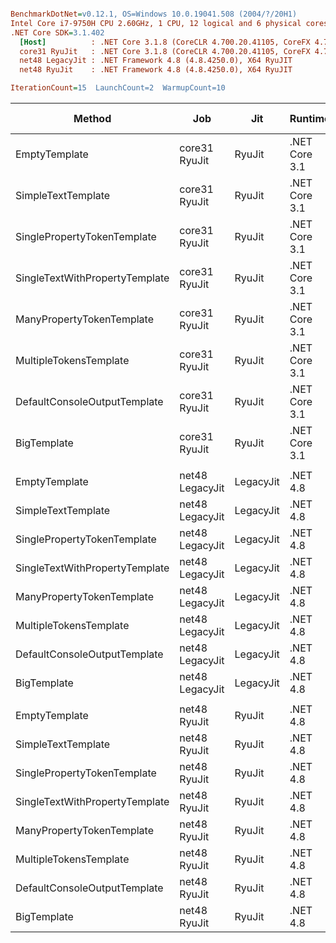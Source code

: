 ``` ini

BenchmarkDotNet=v0.12.1, OS=Windows 10.0.19041.508 (2004/?/20H1)
Intel Core i7-9750H CPU 2.60GHz, 1 CPU, 12 logical and 6 physical cores
.NET Core SDK=3.1.402
  [Host]          : .NET Core 3.1.8 (CoreCLR 4.700.20.41105, CoreFX 4.700.20.41903), X64 RyuJIT
  core31 RyuJit   : .NET Core 3.1.8 (CoreCLR 4.700.20.41105, CoreFX 4.700.20.41903), X64 RyuJIT
  net48 LegacyJit : .NET Framework 4.8 (4.8.4250.0), X64 RyuJIT
  net48 RyuJit    : .NET Framework 4.8 (4.8.4250.0), X64 RyuJIT

IterationCount=15  LaunchCount=2  WarmupCount=10  

```
|                         Method |             Job |       Jit |       Runtime |       Mean |    Error |   StdDev | Ratio | RatioSD |  Gen 0 |  Gen 1 | Gen 2 | Allocated |
|------------------------------- |---------------- |---------- |-------------- |-----------:|---------:|---------:|------:|--------:|-------:|-------:|------:|----------:|
|                  EmptyTemplate |   core31 RyuJit |    RyuJit | .NET Core 3.1 |   149.0 ns |  2.19 ns |  3.27 ns |  1.00 |    0.00 | 0.0408 |      - |     - |     256 B |
|             SimpleTextTemplate |   core31 RyuJit |    RyuJit | .NET Core 3.1 |   225.0 ns |  5.21 ns |  7.79 ns |  1.51 |    0.07 | 0.0648 |      - |     - |     408 B |
|    SinglePropertyTokenTemplate |   core31 RyuJit |    RyuJit | .NET Core 3.1 |   277.6 ns |  4.59 ns |  6.88 ns |  1.86 |    0.06 | 0.0877 |      - |     - |     552 B |
| SingleTextWithPropertyTemplate |   core31 RyuJit |    RyuJit | .NET Core 3.1 |   524.5 ns |  9.78 ns | 14.64 ns |  3.52 |    0.13 | 0.1478 |      - |     - |     928 B |
|      ManyPropertyTokenTemplate |   core31 RyuJit |    RyuJit | .NET Core 3.1 |   517.1 ns |  9.91 ns | 14.83 ns |  3.47 |    0.11 | 0.1650 |      - |     - |    1040 B |
|         MultipleTokensTemplate |   core31 RyuJit |    RyuJit | .NET Core 3.1 | 1,051.2 ns | 18.80 ns | 28.13 ns |  7.06 |    0.24 | 0.2823 | 0.0019 |     - |    1776 B |
|   DefaultConsoleOutputTemplate |   core31 RyuJit |    RyuJit | .NET Core 3.1 | 1,324.4 ns | 20.31 ns | 30.40 ns |  8.89 |    0.30 | 0.3567 | 0.0019 |     - |    2240 B |
|                    BigTemplate |   core31 RyuJit |    RyuJit | .NET Core 3.1 | 3,769.9 ns | 57.37 ns | 85.88 ns | 25.31 |    0.76 | 0.9956 | 0.0229 |     - |    6264 B |
|                                |                 |           |               |            |          |          |       |         |        |        |       |           |
|                  EmptyTemplate | net48 LegacyJit | LegacyJit |      .NET 4.8 |   132.2 ns |  2.51 ns |  3.76 ns |  1.00 |    0.00 | 0.0458 |      - |     - |     289 B |
|             SimpleTextTemplate | net48 LegacyJit | LegacyJit |      .NET 4.8 |   185.1 ns |  2.58 ns |  3.86 ns |  1.40 |    0.06 | 0.0713 |      - |     - |     449 B |
|    SinglePropertyTokenTemplate | net48 LegacyJit | LegacyJit |      .NET 4.8 |   313.4 ns |  8.68 ns | 12.72 ns |  2.38 |    0.14 | 0.0901 |      - |     - |     570 B |
| SingleTextWithPropertyTemplate | net48 LegacyJit | LegacyJit |      .NET 4.8 |   478.3 ns |  5.79 ns |  8.66 ns |  3.62 |    0.14 | 0.1497 |      - |     - |     947 B |
|      ManyPropertyTokenTemplate | net48 LegacyJit | LegacyJit |      .NET 4.8 |   624.0 ns |  9.08 ns | 13.59 ns |  4.72 |    0.19 | 0.1707 |      - |     - |    1075 B |
|         MultipleTokensTemplate | net48 LegacyJit | LegacyJit |      .NET 4.8 | 1,233.2 ns | 17.51 ns | 25.66 ns |  9.34 |    0.24 | 0.2918 | 0.0019 |     - |    1845 B |
|   DefaultConsoleOutputTemplate | net48 LegacyJit | LegacyJit |      .NET 4.8 | 1,663.8 ns | 16.63 ns | 24.89 ns | 12.59 |    0.38 | 0.3643 | 0.0019 |     - |    2303 B |
|                    BigTemplate | net48 LegacyJit | LegacyJit |      .NET 4.8 | 4,732.7 ns | 60.93 ns | 91.19 ns | 35.82 |    1.29 | 1.0529 | 0.0229 |     - |    6652 B |
|                                |                 |           |               |            |          |          |       |         |        |        |       |           |
|                  EmptyTemplate |    net48 RyuJit |    RyuJit |      .NET 4.8 |   131.1 ns |  2.06 ns |  3.08 ns |  1.00 |    0.00 | 0.0458 |      - |     - |     289 B |
|             SimpleTextTemplate |    net48 RyuJit |    RyuJit |      .NET 4.8 |   184.3 ns |  2.22 ns |  3.32 ns |  1.41 |    0.04 | 0.0713 |      - |     - |     449 B |
|    SinglePropertyTokenTemplate |    net48 RyuJit |    RyuJit |      .NET 4.8 |   310.5 ns |  4.70 ns |  7.04 ns |  2.37 |    0.09 | 0.0901 |      - |     - |     570 B |
| SingleTextWithPropertyTemplate |    net48 RyuJit |    RyuJit |      .NET 4.8 |   481.6 ns | 10.01 ns | 14.98 ns |  3.67 |    0.14 | 0.1497 |      - |     - |     947 B |
|      ManyPropertyTokenTemplate |    net48 RyuJit |    RyuJit |      .NET 4.8 |   624.6 ns |  9.65 ns | 14.15 ns |  4.76 |    0.16 | 0.1707 |      - |     - |    1075 B |
|         MultipleTokensTemplate |    net48 RyuJit |    RyuJit |      .NET 4.8 | 1,227.9 ns | 14.77 ns | 21.65 ns |  9.36 |    0.29 | 0.2918 | 0.0019 |     - |    1845 B |
|   DefaultConsoleOutputTemplate |    net48 RyuJit |    RyuJit |      .NET 4.8 | 1,668.5 ns | 16.61 ns | 24.87 ns | 12.73 |    0.35 | 0.3643 | 0.0019 |     - |    2303 B |
|                    BigTemplate |    net48 RyuJit |    RyuJit |      .NET 4.8 | 4,742.1 ns | 66.23 ns | 97.08 ns | 36.17 |    1.25 | 1.0529 | 0.0229 |     - |    6652 B |
